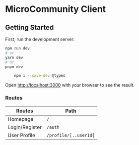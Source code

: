 # MicroCommunity Client

## Getting Started

First, run the development server:

```bash
npm run dev
# or
yarn dev
# or
pnpm dev
```

```bash
    npm i --save-dev @types
```

Open [http://localhost:3000](http://localhost:3000) with your browser to see the result.

### Routes

| Routes           | Path                  |
| ---------------- | --------------------- |
| Homepage         | `/`                   |
| Login/Register   | `/auth`               |
| User Profile     | `/profile/[..userId]` |